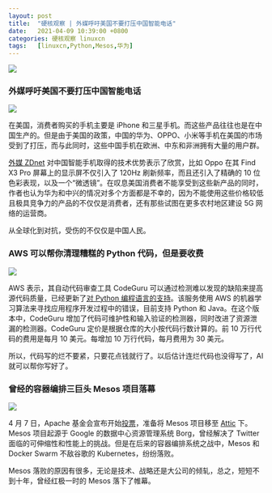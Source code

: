 ```yaml
---
layout: post
title:	"硬核观察 | 外媒呼吁美国不要打压中国智能电话"
date:	2021-04-09 10:39:00 +0800 
categories:	硬核观察 linuxcn 
tags:	[linuxcn,Python,Mesos,华为]
---
```



![](/Asserts/Images//attachment/album/202104/09/103817sx0phhouzvzv4igc.jpg)


### 外媒呼吁美国不要打压中国智能电话


![](/Asserts/Images//attachment/album/202104/09/103827l7occ07jhj7lz00h.jpg)


在美国，消费者购买的手机主要是 iPhone 和三星手机。而这些产品往往也是在中国生产的。但是由于美国的政策，中国的华为、OPPO、小米等手机在美国的市场受到了打压，而与此同时，这些中国手机在欧洲、中东和非洲拥有大量的用户群。


[外媒 ZDnet](https://www.zdnet.com/article/dear-biden-administration-allow-chinese-phone-brands-to-compete-fairly-in-the-us/) 对中国智能手机取得的技术优势表示了欣赏，比如 Oppo 在其 Find X3 Pro 屏幕上的显示屏不仅引入了 120Hz 刷新频率，而且还引入了精确的 10 位色彩表现，以及一个“微透镜”。在叹息美国消费者不能享受到这些新产品的同时，作者也认为华为和中兴的情况对多个方面都是不幸的，因为不能使用这些价格较低且极具竞争力的产品的不仅仅是消费者，还有那些试图在更多农村地区建设 5G 网络的运营商。


从全球化到对抗，受伤的不仅仅是中国人民。


### AWS 可以帮你清理糟糕的 Python 代码，但是要收费


![](/Asserts/Images//attachment/album/202104/09/103841hhs9spsvgp7vxh7n.jpg)


AWS 表示，其自动代码审查工具 CodeGuru 可以通过检测难以发现的缺陷来提高源代码质量，已经更新了[对 Python 编程语言的支持](https://aws.amazon.com/blogs/devops/raising-code-quality-for-python-applications-using-amazon-codeguru/)。该服务使用 AWS 的机器学习算法来寻找应用程序开发过程中的错误，目前支持 Python 和 Java。在这个版本中，CodeGuru 增加了代码可维护性和输入验证的检测器，同时改进了资源泄漏的检测器。CodeGuru 定价是根据仓库的大小按代码行数计算的。前 10 万行代码的费用是每月 10 美元。每增加 10 万行代码，每月费用为 30 美元。


所以，代码写的烂不要紧，只要花点钱就行了。以后估计连烂代码也没得写了，AI 就可以帮你写好了。


### 曾经的容器编排三巨头 Mesos 项目落幕


![](/Asserts/Images//attachment/album/202104/09/103911chrpf5nk2fzq5kaa.jpg)


4 月 7 日，Apache 基金会宣布开始[投票](https://news.ycombinator.com/item?id=26713082)，准备将 Mesos 项目移至 [Attic](http://attic.apache.org/) 下。Mesos 项目起源于 Google 的数据中心资源管理系统 Borg，曾经解决了 Twitter 面临的可伸缩性和性能上的挑战。但是在后来的容器编排系统之战中，Mesos 和 Docker Swarm 不敌谷歌的 Kubernetes，纷纷落败。


Mesos 落败的原因有很多，无论是技术、战略还是大公司的倾轧，总之，短短不到十年，曾经红极一时的 Mesos 落下了帷幕。
